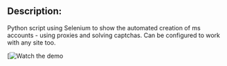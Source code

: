 ## Description:

Python script using Selenium to show the automated creation of ms accounts - using proxies and solving captchas. Can be configured to work with any site too.

[![Watch the demo](https://www.youtube.com/watch?v=abc123XYZ)

